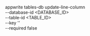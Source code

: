 appwrite tables-db update-line-column \
    --database-id <DATABASE_ID> \
    --table-id <TABLE_ID> \
    --key '' \
    --required false
